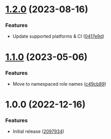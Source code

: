 # [1.2.0](https://github.com/de-it-krachten/ansible-role-sftpchroot/compare/v1.1.0...v1.2.0) (2023-08-16)


### Features

* Update supported platforms & CI ([0417e9d](https://github.com/de-it-krachten/ansible-role-sftpchroot/commit/0417e9d03253b1af3db5c9d5037ad31b2a301f0e))

# [1.1.0](https://github.com/de-it-krachten/ansible-role-sftpchroot/compare/v1.0.0...v1.1.0) (2023-05-06)


### Features

* Move to namespaced role names ([c49cb89](https://github.com/de-it-krachten/ansible-role-sftpchroot/commit/c49cb89028dc148b6bdd165d46b561c652a17c15))

# 1.0.0 (2022-12-16)


### Features

* Initial release ([2097934](https://github.com/de-it-krachten/ansible-role-sftpchroot/commit/20979345104ca8ea692a8b9d1c19055674b721c6))
